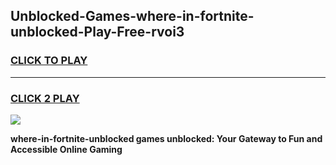 
## Unblocked-Games-where-in-fortnite-unblocked-Play-Free-rvoi3
<h3>
<a href="https://premium76.site?title=where-in-fortnite-unblocked&ref=19M">CLICK TO PLAY</a></h3>
<hr>

<h3>
<a href="https://premium76.site?title=where-in-fortnite-unblocked&ref=19M">CLICK 2 PLAY</a>
  
</h3>

<a href="https://premium76.site?title=where-in-fortnite-unblocked&ref=19M"><img src="https://clearcache.store/games.png"></a>


**where-in-fortnite-unblocked games unblocked: Your Gateway to Fun and Accessible Online Gaming**
